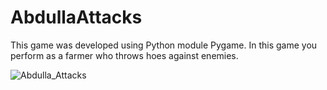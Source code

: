 # AbdullaAttacks
This game was developed using Python module Pygame. In this game you perform as a farmer who throws hoes against enemies.

![Abdulla_Attacks](https://user-images.githubusercontent.com/106261886/178907573-431a5a44-3d0b-464f-8075-212db1127432.png)
